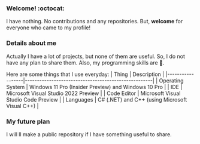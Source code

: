 <!--
### Hi there 👋
-->

### Welcome! :octocat:
I have nothing. No contributions and any repositories. But, **welcome** for everyone who came to my profile!

### Details about me
Actually I have a lot of projects, but none of them are useful. So, I do not have any plan to share them. Also, my programming skills are 💩.

Here are some things that I use everyday:
|      Thing       |                      Description                    |
|------------------|-----------------------------------------------------|
| Operating System | Windows 11 Pro (Insider Preview) and Windows 10 Pro |
|       IDE        | Microsoft Visual Studio 2022 Preview                |
|   Code Editor    | Microsoft Visual Studio Code Preview                |
|    Languages     | C# (.NET) and C++ (using Microsoft Visual C++)      |

### My future plan
I will ll make a public repository if I have something useful to share.

<!--
**unsignedchar-256/unsignedchar-256** is a ✨ _special_ ✨ repository because its `README.md` (this file) appears on your GitHub profile.

Here are some ideas to get you started:

- 🔭 I’m currently working on ...
- 🌱 I’m currently learning ...
- 👯 I’m looking to collaborate on ...
- 🤔 I’m looking for help with ...
- 💬 Ask me about ...
- 📫 How to reach me: ...
- 😄 Pronouns: ...
- ⚡ Fun fact: ...
-->
